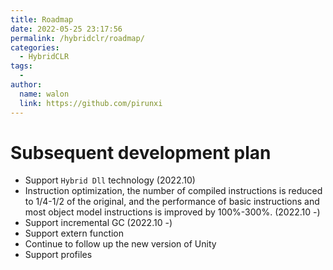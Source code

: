 ```yaml
---
title: Roadmap
date: 2022-05-25 23:17:56
permalink: /hybridclr/roadmap/
categories:
  - HybridCLR
tags:
  - 
author: 
  name: walon
  link: https://github.com/pirunxi
---
```


# Subsequent development plan

- Support `Hybrid Dll` technology (2022.10)
- Instruction optimization, the number of compiled instructions is reduced to 1/4-1/2 of the original, and the performance of basic instructions and most object model instructions is improved by 100%-300%. (2022.10 -)
- Support incremental GC (2022.10 -)
- Support extern function
- Continue to follow up the new version of Unity
- Support profiles 